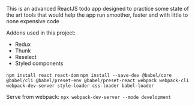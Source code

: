 This is an advanced ReactJS todo app designed to practice some state of the art tools that would help the app run smoother, faster and with little to none expensive code

Addons used in this project:
- Redux
- Thunk
- Reselect
- Styled components

`npm install react react-dom`
`npm install --save-dev @babel/core @babel/cli @babel/preset-env @babel/preset-react webpack webpack-cli webpack-dev-server style-loader css-loader babel-loader`

Serve from webpack:
`npx webpack-dev-server --mode development`